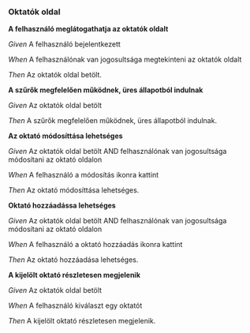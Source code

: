 ### Oktatók oldal



**A felhasználó meglátogathatja az oktatók oldalt**  

_Given_ A felhasználó bejelentkezett

_When_ A felhasználónak van jogosultsága megtekinteni az oktatók oldalt

_Then_ Az oktatók oldal betölt.


**A szűrők megfelelően működnek, üres állapotból indulnak**  

_Given_ Az oktatók oldal betölt

_Then_ A szűrők megfelelően működnek, üres állapotból indulnak.


**Az oktató módosíttása lehetséges**  

_Given_ Az oktatók oldal betölt AND felhasználónak van jogosultsága módosítani az oktató oldalon

_When_ A felhasználó a módosítás ikonra kattint

_Then_ Az oktató módosíttása lehetséges.


**Oktató hozzáadássa lehetséges**  

_Given_ Az oktatók oldal betölt AND felhasználónak van jogosultsága módosítani az oktató oldalon

_When_ A felhasználó a oktató hozzáadás ikonra kattint

_Then_ Az oktató hozzáadása lehetséges.


**A kijelölt oktató részletesen megjelenik**  

_Given_ Az oktatók oldal betölt

_When_ A felhasználó kiválaszt egy oktatót

_Then_ A kijelölt oktató részletesen megjelenik.
